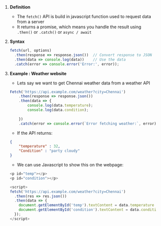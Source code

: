 1. **Definition**
	- The `fetch()` API is build in javascript function used to request data from a server
	- It returns a promise, which means you handle the result using `.then()` or `.catch()` or `async / await`

2. **Syntax**
	```javaScript
	fetch(url, options)
	  .then(response => response.json())  // Convert response to JSON
	  .then(data => console.log(data))    // Use the data
	  .catch(error => console.error('Error:', error));
	```

3. **Example : Weather website**
	- Lets say we want to get Chennai weather data from a weather API
	```javaScript
	Fetch('https://api.example.com/weather?city=Chennai')
		.then(response => response.json())
		.then(data => {
			console.log(data.temperature);
			console.log(data.condition);
			
		})
		.catch(error => console.error(`Error fetching weather:`, error));
	```
	- If the API returns:
	```json
	{
		"temperature" : 32,
		"Condition" : "party cloudy"
	}
	```
	- We can use Javascript to show this on the webpage:
	```Javascript
	<p id="temp"></p>
	<p id="condition"></p>
	
	<script>
	fetch('https://api.example.com/weather?city=Chennai')
	  .then(res => res.json())
	  .then(data => {
	    document.getElementById('temp').textContent = data.temperature + "°C";
	    document.getElementById('condition').textContent = data.condition;
	  });
	</script>

```